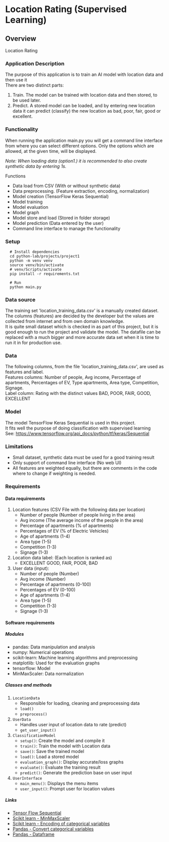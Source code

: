 # Location Rating (Supervised Learning)

## Overview

Location Rating

### Application Description
The purpose of this application is to train an AI model with location data and then use it  \
There are two distinct parts:
1. Train. The model can be trained with location data and then stored, to be used later. 
2. Predict. A stored model can be loaded, and by entering new location data it can predict (classify) the new location as bad, poor, fair, good or excellent. 

### Functionality
When running the application main.py you will get a command line interface from where you 
can select different options. Only the options which are allowed, at the given time, will be displayed.

_Note: When loading data (option1.) it is recommended to also create synthetic data by entering 1s._ 

Functions

* Data load from CSV (With or without synthetic data)
* Data preprocessing. (Feature extraction, encoding, normalization)
* Model creation (TensorFlow Keras Sequential)
* Model training 
* Model evaluation
* Model graph
* Model store and load (Stored in folder storage)
* Model prediction (Data entered by the user)
* Command line interface to manage the functionality

### Setup
      # Install dependencies 
      cd python-lab/projects/project1
      python -m venv venv
      source venv/bin/activate
      # venv/Scripts/activate
      pip install -r requirements.txt

      # Run
      python main.py

### Data source 
The training set 'location_training_data.csv' is a manually created dataset.
The columns (features) are decided by the developer but the values are collected from internet and from 
own domain knowledge. \
It is quite small dataset which is checked in as part of this project, but it is good enough to 
run the project and validate the model. 
The datafile can be replaced with a much bigger and more accurate data set when it is time to run it in 
for production use.

### Data
The following columns, from the file 'location_training_data.csv', are used as features and label. \
Features columns: Number of people, Avg income, Percentage of apartments, Percentages of EV, Type apartments, Area type, Competition, Signage.\
Label column: Rating with the distinct values BAD, POOR, FAIR, GOOD, EXCELLENT

### Model
The model TensorFlow Keras Sequential is used in this project. \
It fits well the purpose of doing classification with supervised learning  
See: https://www.tensorflow.org/api_docs/python/tf/keras/Sequential

### Limitations
* Small dataset, synthetic data must be used for a good training result
* Only support of command line interface (No web UI)
* All features are weighted equally, but there are comments in the code where to change if weighting is needed.

### Requirements

#### Data requirements
1. Location features (CSV File with the following data per location)
   * Number of people (Number of people living in the area)
   * Avg income (The average income of the people in the area)
   * Percentage of apartments (% of apartments)
   * Percentages of EV (% of Electric Vehicles)
   * Age of apartments (1-4)
   * Area type (1-5)
   * Competition (1-3)
   * Signage (1-3)
2. Location data label: (Each location is ranked as)
   * EXCELLENT GOOD, FAIR, POOR, BAD
3. User data (input):
   * Number of people (Number)
   * Avg income (Number)
   * Percentage of apartments (0-100)
   * Percentages of EV (0-100)
   * Age of apartments (1-4)
   * Area type (1-5)
   * Competition (1-3)
   * Signage (1-3)

#### Software requirements

##### Modules #####

* pandas: Data manipulation and analysis
* numpy: Numerical operations
* scikit-learn: Machine learning algorithms and preprocessing
* matplotlib: Used for the evaluation graphs
* tensorflow: Model
* MinMaxScaler: Data normalization

##### Classes and methods #####

1. `LocationData`
    * Responsible for loading, cleaning and preprocessing data
    * `load()`
    * `preprocess()`
2. `UserData`
    * Handles user input of location data to rate (predict)
    * `get_user_input()`
3. `ClassificationModel`
    * `setup()`: Create the model and compile it 
    * `train()`: Train the model with Location data
    * `save()`: Save the trained model
    * `load()`: Load a stored model
    * `evaluation_graph()`: Display accurate/loss graphs
    * `evaluate()`: Evaluate the training result
    * `predict()`: Generate the prediction base on user input 
4. `UserInterface`
    * `main_menu()`: Displays the menu items 
    * `user_input()`: Prompt user for location values

##### Links #####
* [Tensor Flow Sequential](https://www.tensorflow.org/guide/keras/sequential_model)
* [Scikit learn - MinMaxScaler](https://scikit-learn.org/1.5/modules/generated/sklearn.preprocessing.MinMaxScaler.html)
* [Scikit learn - Encoding of categorical variables](https://inria.github.io/scikit-learn-mooc/python_scripts/03_categorical_pipeline.html)
* [Pandas - Convert categorical variables](https://pandas.pydata.org/docs/reference/api/pandas.get_dummies.html)
* [Pandas - Dataframe](https://pandas.pydata.org/docs/reference/api/pandas.DataFrame.html)